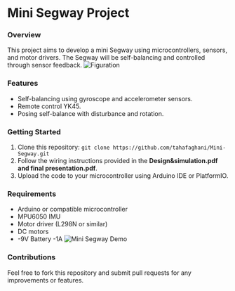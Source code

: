 # Mini Segway Project

### Overview
This project aims to develop a mini Segway using microcontrollers, sensors, and motor drivers. The Segway will be self-balancing and controlled through sensor feedback.
![Figuration](C:\Users\tosee\Desktop\files\Mini-Segway/ROBOT.JPG)

### Features
- Self-balancing using gyroscope and accelerometer sensors.
- Remote control YK45.
- Posing self-balance with disturbance and rotation.

### Getting Started
1. Clone this repository: `git clone https://github.com/tahafaghani/Mini-Segway.git`
2. Follow the wiring instructions provided in the **Design&simulation.pdf and final presentation.pdf**.
3. Upload the code to your microcontroller using Arduino IDE or PlatformIO.

### Requirements
- Arduino or compatible microcontroller
- MPU6050 IMU
- Motor driver (L298N or similar)
- DC motors
- -9V Battery -1A
![Mini Segway Demo](C:\Users\tosee\Desktop\files\Mini-Segway/motion.gif)

### Contributions
Feel free to fork this repository and submit pull requests for any improvements or features.


